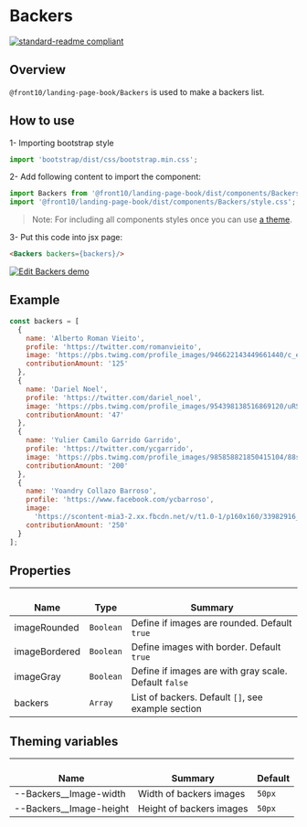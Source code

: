 # Backers

[![standard-readme compliant](https://img.shields.io/badge/standard--readme-OK-green.svg?style=flat-square)](https://github.com/RichardLitt/standard-readme)

## Overview

`@front10/landing-page-book/Backers` is used to make a backers list.

## How to use

1- Importing bootstrap style

```js
import 'bootstrap/dist/css/bootstrap.min.css';
```

2- Add following content to import the component:

```js
import Backers from '@front10/landing-page-book/dist/components/Backers';
import '@front10/landing-page-book/dist/components/Backers/style.css';
```

> Note: For including all components styles once you can use [a theme](https://github.com/front10/landing-page-book/wiki/Theming).

3- Put this code into jsx page:

```html
<Backers backers={backers}/>
```
<a target="_blank" href="https://codesandbox.io/s/4r945xn9m9">
  <img alt="Edit Backers demo" src="https://codesandbox.io/static/img/play-codesandbox.svg">
</a>

## Example

```js
const backers = [
  {
    name: 'Alberto Roman Vieito',
    profile: 'https://twitter.com/romanvieito',
    image: 'https://pbs.twimg.com/profile_images/946622143449661440/c_e7BcSM_400x400.jpg',
    contributionAmount: '125'
  },
  {
    name: 'Dariel Noel',
    profile: 'https://twitter.com/dariel_noel',
    image: 'https://pbs.twimg.com/profile_images/954398138516869120/uRSkGwhe_400x400.jpg',
    contributionAmount: '47'
  },
  {
    name: 'Yulier Camilo Garrido Garrido',
    profile: 'https://twitter.com/ycgarrido',
    image: 'https://pbs.twimg.com/profile_images/985858821850415104/88svfp18_400x400.jpg',
    contributionAmount: '200'
  },
  {
    name: 'Yoandry Collazo Barroso',
    profile: 'https://www.facebook.com/ycbarroso',
    image:
      'https://scontent-mia3-2.xx.fbcdn.net/v/t1.0-1/p160x160/33982916_1794458947240880_8061391612997009408_n.jpg?_nc_cat=0&oh=46256828ab9b2f3c3fe3b67cbd9e67c1&oe=5C134566',
    contributionAmount: '250'
  }
];
```

## Properties

| </br>Name     | </br>Type | </br>Summary                                          |
| ------------- | --------- | ----------------------------------------------------- |
| imageRounded  | `Boolean` | Define if images are rounded. Default `true`          |
| imageBordered | `Boolean` | Define images with border. Default `true`             |
| imageGray     | `Boolean` | Define if images are with gray scale. Default `false` |
| backers       | `Array`   | List of backers. Default `[]`, see example section    |

## Theming variables

| </br>Name                 | </br>Summary             | </br>Default |
| ------------------------- | ------------------------ | ------------ |
| --Backers\_\_Image-width  | Width of backers images  | `50px`       |
| --Backers\_\_Image-height | Height of backers images | `50px`       |
